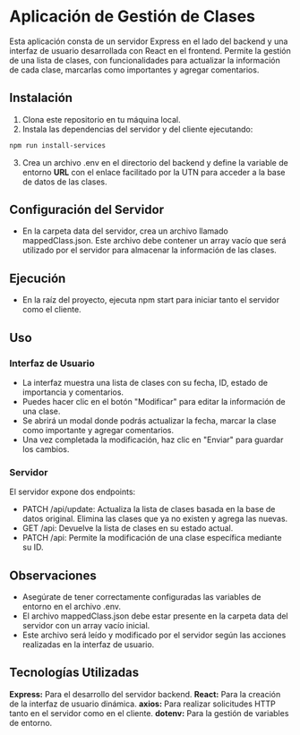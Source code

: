 # Aplicación de Gestión de Clases

Esta aplicación consta de un servidor Express en el lado del backend y una interfaz de usuario desarrollada con React en el frontend. Permite la gestión de una lista de clases, con funcionalidades para actualizar la información de cada clase, marcarlas como importantes y agregar comentarios.

## Instalación

1. Clona este repositorio en tu máquina local.
2. Instala las dependencias del servidor y del cliente ejecutando:

```bash
npm run install-services
```

3. Crea un archivo .env en el directorio del backend y define la variable de entorno **URL** con el enlace facilitado por la UTN para acceder a la base de datos de las clases.

## Configuración del Servidor

- En la carpeta data del servidor, crea un archivo llamado mappedClass.json. Este archivo debe contener un array vacío que será utilizado por el servidor para almacenar la información de las clases.

## Ejecución

- En la raíz del proyecto, ejecuta npm start para iniciar tanto el servidor como el cliente.

## Uso

### Interfaz de Usuario

- La interfaz muestra una lista de clases con su fecha, ID, estado de importancia y comentarios.
- Puedes hacer clic en el botón "Modificar" para editar la información de una clase.
- Se abrirá un modal donde podrás actualizar la fecha, marcar la clase como importante y agregar comentarios.
- Una vez completada la modificación, haz clic en "Enviar" para guardar los cambios.

### Servidor

El servidor expone dos endpoints:

- PATCH /api/update: Actualiza la lista de clases basada en la base de datos original. Elimina las clases que ya no existen y agrega las nuevas.
- GET /api: Devuelve la lista de clases en su estado actual.
- PATCH /api: Permite la modificación de una clase específica mediante su ID.

## Observaciones

- Asegúrate de tener correctamente configuradas las variables de entorno en el archivo .env.
- El archivo mappedClass.json debe estar presente en la carpeta data del servidor con un array vacío inicial.
- Este archivo será leído y modificado por el servidor según las acciones realizadas en la interfaz de usuario.

## Tecnologías Utilizadas

**Express:** Para el desarrollo del servidor backend.
**React:** Para la creación de la interfaz de usuario dinámica.
**axios:** Para realizar solicitudes HTTP tanto en el servidor como en el cliente.
**dotenv:** Para la gestión de variables de entorno.
